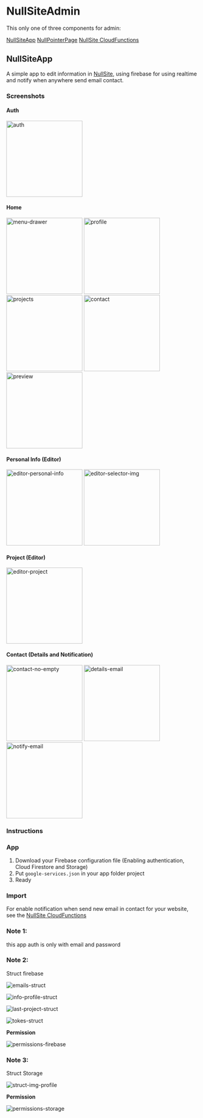 # NullSiteAdmin

This only one of three components for admin:

<a href="https://github.com/Hcnc100/NullSiteApp" target="_blank">NullSiteApp</a>
<a href="https://github.com/Hcnc100/NullPointerPage" target="_blank">NullPointerPage</a>
<a href="https://github.com/Hcnc100/NullSiteApp" target="_blank">NullSite CloudFunctions</a>

## NullSiteApp

A simple app to edit information in <a href="https://nullpointer-716ae.web.app" target="_blank">
NullSite</a>, using firebase for using realtime and notify when anywhere send email contact.

### Screenshots

#### Auth

<p>
  <img src="https://i.imgur.com/cGDY5Dl.png" alt="auth" width="200"/>
</p>

#### Home

<p>
  <img src="https://i.imgur.com/F5daPlQ.png" alt="menu-drawer" width="200"/>
  <img src="https://i.imgur.com/W9p43hz.png" alt="profile" width="200"/>
  <img src="https://i.imgur.com/oepitmt.png" alt="projects" width="200"/>
  <img src="https://i.imgur.com/9hT8Nil.png" alt="contact" width="200"/>
  <img src="https://i.imgur.com/IbICxDN.png" alt="preview" width="200"/>
</p>

#### Personal Info (Editor)

<p>
  <img src="https://i.imgur.com/KOqtn2U.png" alt="editor-personal-info" width="200"/>
  <img src="https://i.imgur.com/oWIzk19.png" alt="editor-selector-img" width="200"/>
</p>

#### Project (Editor)

<p>
  <img src="https://i.imgur.com/4qRWnnV.png" alt="editor-project" width="200"/>
</p>

#### Contact (Details and Notification)

<p>
  <img src="https://i.imgur.com/jYmZVgy.png" alt="contact-no-empty" width="200"/>
  <img src="https://i.imgur.com/mpsMBr6.png" alt="details-email" width="200"/>
  <img src="https://i.imgur.com/A6I0ZB6.png" alt="notify-email" width="200"/>
</p>

### Instructions

### App

1. Download your Firebase configuration file (Enabling authentication, Cloud Firestore and Storage)
2. Put `google-services.json` in your app folder project
3. Ready

### Import

For enable notification when send new email in contact for your website, see
the <a href="https://github.com/Hcnc100/NullSiteApp" target="_blank">NullSite CloudFunctions</a>

### Note 1:

this app auth is only with email and password

### Note 2:

Struct firebase

<p>
    <img src="https://i.imgur.com/LrZbng8.png" alt="emails-struct"/>
</p>

<p>
    <img src="https://i.imgur.com/T9lntXH.png" alt="info-profile-struct"/>
</p>

<p>
    <img src="https://i.imgur.com/79byDuI.png" alt="last-project-struct"/>
</p>

<p>
    <img src="https://i.imgur.com/rSas1Oa.png" alt="tokes-struct"/>
</p>

**Permission**

<p>
    <img src="https://i.imgur.com/gByFaO8.png" alt="permissions-firebase"/>
</p>

### Note 3:

Struct Storage

<p>
    <img src="https://i.imgur.com/nk9dsmf.png" alt="struct-img-profile"/>
</p>

**Permission**

<p>
    <img src="https://i.imgur.com/efoNkXU.png" alt="permissions-storage"/>
</p>